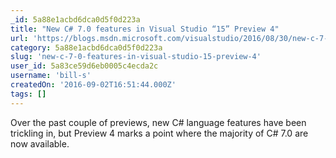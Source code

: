```yaml
---
_id: 5a88e1acbd6dca0d5f0d223a
title: "New C# 7.0 features in Visual Studio “15” Preview 4"
url: 'https://blogs.msdn.microsoft.com/visualstudio/2016/08/30/new-c-7-0-features-in-vs15-preview-4/'
category: 5a88e1acbd6dca0d5f0d223a
slug: 'new-c-7-0-features-in-visual-studio-15-preview-4'
user_id: 5a83ce59d6eb0005c4ecda2c
username: 'bill-s'
createdOn: '2016-09-02T16:51:44.000Z'
tags: []
---
```


Over the past couple of previews, new C# language features have been trickling in, but Preview 4 marks a point where the majority of C# 7.0 are now available.
